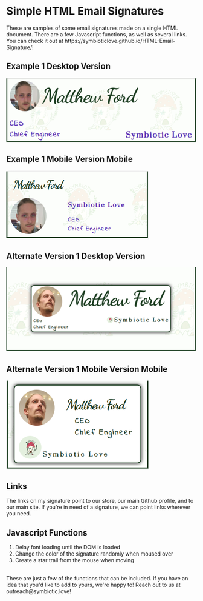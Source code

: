 <h1>Simple HTML Email Signatures</h1>
These are samples of some email signatures made on a single HTML document. There are a few Javascript functions, as well as several links. You can check it out at https://symbioticlove.github.io/HTML-Email-Signature/!
<h2>Example 1 Desktop Version</h2>
<img src="./sigDesktop.png">
<h2>Example 1 Mobile Version Mobile</h2>
<img src="./sigMobile.png">
<h2>Alternate Version 1 Desktop Version</h2>
<img src="./sig2Desktop.png">
<h2>Alternate Version 1 Mobile Version Mobile</h2>
<img src="./sig2Mobile.png">
<h2>Links</h2>
The links on my signature point to our store, our main Github profile, and to our main site. If you're in need of a signature, we can point links wherever you need.
<h2>Javascript Functions</h2>
<ol>
  <li>Delay font loading until the DOM is loaded</li>
  <li>Change the color of the signature randomly when moused over</li>
  <li>Create a star trail from the mouse when moving</li>
</ol>
<div>&nbsp</div>
These are just a few of the functions that can be included. If you have an idea that you'd like to add to yours, we're happy to! Reach out to us at outreach@symbiotic.love!
